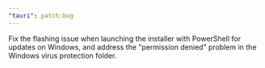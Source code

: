 ```yaml
---
"tauri": patch:bug
---
```


Fix the flashing issue when launching the installer with PowerShell for updates on Windows, and address the "permission denied" problem in the Windows virus protection folder.
